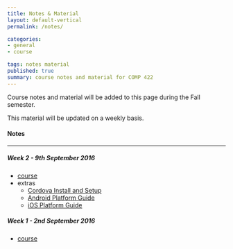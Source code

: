 ```yaml
---
title: Notes & Material
layout: default-vertical
permalink: /notes/

categories:
- general
- course

tags: notes material
published: true
summary: course notes and material for COMP 422
---
```


Course notes and material will be added to this page during the Fall semester.

This material will be updated on a weekly basis.

#### Notes

***

<!--##### Week 15 - 4th December 2015

  * [final report outline](/assets/docs/COMP388422-FinalReportOutline-2015.pdf)

##### Week 13 - 20th November 2015

  * [course](/assets/docs/Comp422-week13.pdf)

##### Week 12 - 13th November 2015

  * [course](/assets/docs/Comp422-week12.pdf)

##### Week 11 - 6th November 2015

  * [course](/assets/docs/Comp422-week11.pdf)

##### Week 10 - 30th October 2015

  * [course](/assets/docs/Comp422-week10.pdf)

##### Week 9 - 23rd October 2015

  * [course](/assets/docs/Comp422-week9.pdf)

##### Week 8 - 16th October 2015

  * N/A

##### Week 6 - 2nd October 2015

  * [course](/assets/docs/Comp422-week6.pdf)
  * [designing our app](/assets/docs/design-our-app.pdf)

##### Week 5 - 25th September 2015

  * [course](/assets/docs/Comp422-week5.pdf)

##### Week 4 - 18th September 2015

  * [course](/assets/docs/Comp422-week4.pdf)
  * [mockups](/assets/docs/comp422-mockups.pdf)
-->

##### Week 2 - 9th September 2016

  * [course](/assets/docs/2016/comp422-week2.pdf)
  * extras
    * [Cordova Install and Setup](https://github.com/csteach422/notes/blob/master/2016/extras/cordova-install-setup.pdf)
    * [Android Platform Guide](https://github.com/csteach422/notes/blob/master/2016/extras/android-platform-guide.pdf)
    * [iOS Platform Guide](https://github.com/csteach422/notes/blob/master/2016/extras/ios-platform-guide.pdf)

##### Week 1 - 2nd September 2016

  * [course](/assets/docs/2016/comp422-week1.pdf)

